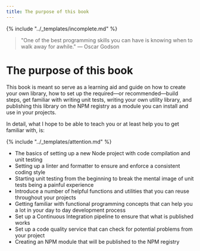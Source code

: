 ```yaml
---
title: The purpose of this book
---
```

{% include "../_templates/incomplete.md"  %}

> "One of the best programming skills you can have is knowing when to walk away for awhile." — Oscar Godson

# The purpose of this book

This book is meant so serve as a learning aid and guide on how to create your own library, how to set up the required—or recommended—build steps, get familiar with writing unit tests, writing your own utility library, and publishing this library on the NPM registry as a module you can install and use in your projects.

In detail, what I hope to be able to teach you or at least help you to get familiar with, is:

{% include "../_templates/attention.md" %}

* The basics of setting up a new Node project with code compilation and unit testing
* Setting up a linter and formatter to ensure and enforce a consistent coding style
* Starting unit testing from the beginning to break the mental image of unit tests being a painful experience
* Introduce a number of helpful functions and utilities that you can reuse throughout your projects
* Getting familiar with functional programming concepts that can help you a lot in your day to day development process
* Set up a Continuous Integration pipeline to ensure that what is published works
* Set up a code quality service that can check for potential problems from your project
* Creating an NPM module that will be published to the NPM registry
